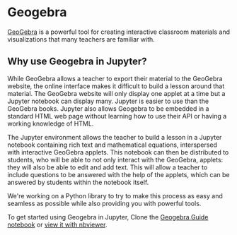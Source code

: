 # Geogebra
[GeoGebra](https://www.geogebra.org/) is a powerful tool for creating interactive classroom materials and visualizations that many teachers are 
familiar with. 

## Why use Geogebra in Jupyter?
While GeoGebra allows a teacher to export their material to the GeoGebra website, the online interface makes it difficult 
to build a lesson around that material. The GeoGebra website will only display one applet at a time but a Jupyter notebook 
can display many. 
Jupyter is easier to use than the GeoGebra books. Jupyter also allows Geogebra to be embedded in a standard HTML web page 
without learning how to use their API or having a working knowledge of HTML. 

The Jupyter environment allows the teacher to build a lesson in a Jupyter notebook containing 
rich text and mathematical equations, interspersed with interactive GeoGebra applets. This notebook can then be distributed 
to students, who will be able to not only interact with the GeoGebra, applets: they will also be able to edit and add text. 
This will allow a teacher to include questions to be answered with the help of the applets, which can be answered by students 
within the notebook itself.

We're working on a Python library to try to make this process as easy and seamless as possible while also providing you with 
powerful tools. 

To get started using Geogebra in Jupyter, 
Clone the [Geogebra Guide notebook](guides/GeogebraGuide.ipynb) or [view it with nbviewer](https://nbviewer.jupyter.org/github/callysto/training-manual-live/guides/blob/master/GeogebraGuide.ipynb).
